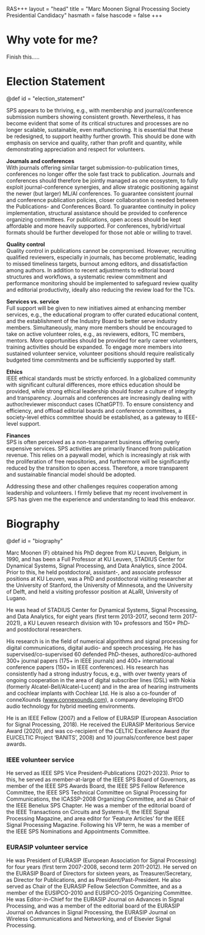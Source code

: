 RAS+++
layout = "head"
title = "Marc Moonen Signal Processing Society Presidential Candidacy"
hasmath = false
hascode = false
+++

# Why vote for me?

Finish this.....

<!-- commented section -->

# Election Statement
@def id = "election_statement"

SPS appears to be thriving, e.g., with membership and journal/conference submission numbers showing consistent growth. Nevertheless, it has become evident that some of its critical structures and processes are no longer scalable, sustainable, even malfunctioning. It is essential that these be redesigned, to support healthy further growth. This should be done with emphasis on service and quality, rather than profit and quantity, while demonstrating appreciation and respect for volunteers. 
 
**Journals and conferences** <br>
With journals offering similar target submission-to-publication times, conferences no longer offer the sole fast track to publication. Journals and conferences should therefore be jointly managed as one ecosystem, to fully exploit journal-conference synergies, and allow strategic positioning against the newer (but larger) ML/AI conferences. To guarantee consistent journal and conference publication policies, closer collaboration is needed between the Publications- and Conferences Board. To guarantee continuity in policy implementation, structural assistance should be provided to conference organizing committees. For publications, open access should be kept affordable and more heavily supported. For conferences, hybrid/virtual formats should be further developed for those not able or willing to travel.
 
**Quality control** <br>
Quality control in publications cannot be compromised. However, recruiting qualified reviewers, especially in journals, has become problematic, leading to missed timeliness targets, burnout among editors, and dissatisfaction among authors. In addition to recent adjustments to editorial board structures and workflows, a systematic review commitment and performance monitoring should be implemented to safeguard review quality and editorial productivity, ideally also reducing the review load for the TCs.
 
**Services vs. service** <br>
Full support will be given to new initiatives aimed at enhancing member services, e.g., the educational program to offer curated educational content, and the establishment of the Industry Board to better serve industry members. Simultaneously, many more members should be encouraged to take on active volunteer roles, e.g., as reviewers, editors, TC members, mentors. More opportunities should be provided for early career volunteers, training activities should be expanded. To engage more members into sustained volunteer service, volunteer positions should require realistically budgeted time commitments and be sufficiently supported by staff.
 
**Ethics** <br>
IEEE ethical standards must be strictly enforced. In a globalized community with significant cultural differences, more ethics education should be provided, while strong ethical leadership should foster a culture of integrity and transparency. Journals and conferences are increasingly dealing with author/reviewer misconduct cases (ChatGPT!). To ensure consistency and efficiency, and offload editorial boards and conference committees, a society-level ethics committee should be established, as a gateway to IEEE-level support. 
 
**Finances** <br>
SPS is often perceived as a non-transparent business offering overly expensive services. SPS activities are primarily financed from publication revenue. This relies on a paywall model, which is increasingly at risk with the proliferation of free repositories, and furthermore will be significantly reduced by the transition to open access. Therefore, a more transparent and sustainable financial model should be adopted.
 
Addressing these and other challenges requires cooperation among leadership and volunteers. I firmly believe that my recent involvement in SPS has given me the experience and understanding to lead this endeavor.

<!-- ---------------------
**Growing Technical Opportunities** – Machine learning, algorithms, and software offer vast opportunities in areas ranging from speech to imaging and from practice to theory. We need to provide ever more accessible and affordable technical forums and services to our stakeholders in these rapidly developing areas.

**Transition to Open Access** – The Society must move rapidly toward OA publication models that are both affordable and sustainable. We will need to develop more OA publication venues while simultaneously developing new business models that leverage the community and third-party investment.

**Next Generation Conferences** – The pandemic created a unique opportunity to reimagine the concept of conferences. When done well with enhanced social interaction, hybrid and online conferences offer the potential to reduce costs and provide greater access for geographically and technically diverse communities to discuss important topics in depth. I would lead the society to create targeted satellite meetings, to exploit the synergy between conferences and journals, and to expand educational, tutorial, and open-source software development activities.

**Increasing Society Diversity** – For a successful future, our society must proactively build diversity by reaching out to under-represented communities and partnering with representative organizations to create a pipeline of future talent. We need to demonstrate and communicate that signal processing can be a fun and rewarding career path for young people around the world with all backgrounds and experiences!

**Technology Policy** – Signal processing technologies play an increasingly important role in the world at large.  The SP Society must engage with the resulting issues by helping to set priorities for technology investment both within and outside the society.  I would seek to engage with a wide range of government and non-government organizations to enhance the future of the signal processing community.

Based on this, I ask for your vote for President Elect of the IEEE Signal Processing Society! -->


# Biography
@def id = "biography"

Marc Moonen (F) obtained his PhD degree from KU Leuven, Belgium, in 1990, and has been a Full Professor at KU Leuven, STADIUS Center for Dynamical Systems, Signal Processing, and Data Analytics, since 2004. Prior to this, he held postdoctoral, assistant-, and associate professor positions at KU Leuven, was a PhD and postdoctoral visiting researcher at the University of Stanford, the University of Minnesota, and the University of Delft, and held a visiting professor position at ALaRI, University of Lugano.

He was head of STADIUS Center for Dynamical Systems, Signal Processing, and Data Analytics, for eight years (first term 2013-2017, second term 2017-2021), a KU Leuven research division with 10+ professors and 150+ PhD- and postdoctoral researchers.

His research is in the field of numerical algorithms and signal processing for digital communications, digital audio- and speech processing. He has supervised/co-supervised 60 defended PhD-theses, authored/co-authored 300+ journal papers (175+ in IEEE journals) and 400+ international conference papers (150+ in IEEE conferences). His research has consistently had a strong industry focus, e.g., with over twenty years of ongoing cooperation in the area of digital subscriber lines (DSL) with Nokia (formerly Alcatel-Bell/Alcatel-Lucent) and in the area of hearing instruments and cochlear implants with Cochlear Ltd. He is also a co-founder of conneXounds (www.connexounds.com), a company developing BYOD audio technology for hybrid meeting environments.

He is an IEEE Fellow (2007) and a Fellow of EURASIP (European Association for Signal Processing, 2018). He received the EURASIP Meritorious Service Award (2020), and was co-recipient of the CELTIC Excellence Award (for EU/CELTIC Project ‘BANITS’, 2008) and 10 journals/conference best paper awards.


### IEEE volunteer service 
He served as IEEE SPS Vice President-Publications (2021-2023). Prior to this, he served as member-at-large of the IEEE SPS Board of Governors, as member of the IEEE SPS Awards Board, the IEEE SPS Fellow Reference Committee, the IEEE SPS Technical Committee on Signal Processing for Communications, the ICASSP-2008 Organizing Committee, and as Chair of the IEEE Benelux SPS Chapter. He was a member of the editorial board of the IEEE Transactions on Circuits and Systems-II, the IEEE Signal Processing Magazine, and area editor for ‘Feature Articles’ for the IEEE Signal Processing Magazine. Following his VP term, he was a member of the IEEE SPS Nominations and Appointments Committee.

### EURASIP volunteer service
He was President of EURASIP (European Association for Signal Processing) for four years (first term 2007-2008, second term 2011-2012). He served on the EURASIP Board of Directors for sixteen years, as Treasurer/Secretary, as Director for Publications, and as President/Past-President. He also served as Chair of the EURASIP Fellow Selection Committee, and as a member of the EUSIPCO-2010 and EUSIPCO-2015 Organizing Committee. He was Editor-in-Chief for the EURASIP Journal on Advances in Signal Processing, and was a member of the editorial board of the EURASIP Journal on Advances in Signal Processing, the EURASIP Journal on Wireless Communications and Networking, and of Elsevier Signal Processing. 

<!-- # Organizational Themes <a id="organizational_thrusts" href="#top" style="font-size: .75em; float: right; color: #0642bb; text-align: center; border-bottom: 2px solid #5ea4ee;">Back to top</a>

1. Transition to OA publications
    * Build sustainable open access publication model
    * Recapture revenue stream
    * New interdisplinary journal/conference on **Machine Learning for Science and Signals**
2. Next Generation Conferences
    * Hybrid Conferences: On-site with online support, but remain agile
    * Solicit conference proposals for specific venues
    * Create synergy between conferences and journals
3. Diversity
    * Adopt a proactive approach with an outcome-oriented focus
    * Make SPS attractive to URM populations
    * Partner with organizations that have credibility and a track-record of success
    * Make SP a **different kind of fun**!!
4. Technology Policy
    * Define SP technology roadmap and influence technology policy
    * Meet with national leadership: NSF, AFRL, DOE, NIST, etc.
    * Create standing structure on Technology Policy to provide leadership


# Technical Themes <a id="technical_themes" href="#top" style="font-size: .75em; float: right; color: #0642bb; text-align: center; border-bottom: 2px solid #5ea4ee;">Back to top</a>

1. Adaptation Strategy:
    * Build on Special Interest Groups (SIGs)
    * Create more ongoing processes that roll in new technology areas
2. AI/Machine Learning Context:
    * Signal Processing Society should leverage government and industry initiatives
    * National Security Commission on Artificial Intelligence
    * \$250B U.S. Innovation and Competition Act
3. Interdisciplinary initiatives in Machine Learning for Science and Sensing:
    * Why is this a natural strength for SPS?
        * More emphasis on quantitation and reproducibility
        * Better interation of signal modeling and physics
    * What is the opportunity?
        * Current ML conferences present huge barriers to entry
        * Create venues that include physical and ML scientists
4. Emerging Areas:
    * Autonomy and dynamic signal processing
    * Graph based signal processing
    * Physics aware machine learning
    * Support and leverage Open-Source communities
 -->
